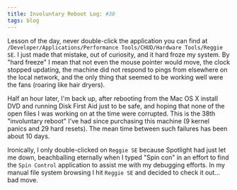 ```yaml
---
title: Involuntary Reboot Log: #38
tags: blog
---
```


Lesson of the day, never double-click the application you can find at `/Developer/Applications/Performance Tools/CHUD/Hardware Tools/Reggie SE`. I just made that mistake, out of curiosity, and it hard froze my system. By "hard freeze" I mean that not even the mouse pointer would move, the clock stopped updating, the machine did not respond to pings from elsewhere on the local network, and the only thing that seemed to be working well were the fans (roaring like hair dryers).

Half an hour later, I'm back up, after rebooting from the Mac OS X install DVD and running Disk First Aid just to be safe, and hoping that none of the open files I was working on at the time were corrupted. This is the 38th "involuntary reboot" I've had since purchasing this machine (9 kernel panics and 29 hard resets). The mean time between such failures has been about 10 days.

Ironically, I only double-clicked on `Reggie SE` because Spotlight had just let me down, beachballing eternally when I typed "Spin con" in an effort to find the `Spin Control` application to assist me with my debugging efforts. In my manual file system browsing I hit `Reggie SE` and decided to check it out... bad move.
